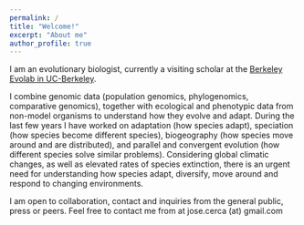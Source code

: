 ```yaml
---
permalink: /
title: "Welcome!"
excerpt: "About me"
author_profile: true
---
```




I am an evolutionary biologist, currently a visiting scholar at the [Berkeley Evolab in UC-Berkeley](https://nature.berkeley.edu/evolab/).

I combine genomic data (population genomics, phylogenomics, comparative genomics), together with ecological and phenotypic data from non-model organisms to understand how they evolve and adapt. During the last few years I have worked on adaptation (how species adapt), speciation (how species become different species), biogeography (how species move around and are distributed), and parallel and convergent evolution (how different species solve similar problems). Considering global climatic changes, as well as elevated rates of species extinction, there is an urgent need for understanding how species adapt, diversify, move around and respond to changing environments.

I am open to collaboration, contact and inquiries from the general public, press or peers. Feel free to contact me from at jose.cerca (at) gmail.com
